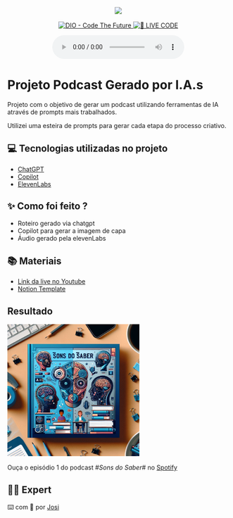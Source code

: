 <p align="center">
<img 
    src="./assets/cover.png"
    width="300"
/>
</p>

<p align="center">
<a href="https://dio.me/">
    <img 
        src="https://img.shields.io/badge/DIO-Code_The_Future-28DA77?logo=youtube" 
        alt="DIO - Code The Future">
</a>
<a href="https://dio.me/">
<img 
    src="https://img.shields.io/badge/🔴_LIVE_CODE-FF5E72" 
    alt="🔴 LIVE CODE">
</a>
</p>

<p align="center">
    
</p>

<div align="center">
    <audio src="output/podcast_editado.MP3" controls title="Podcast editado"></audio>
</div>

# Projeto Podcast Gerado por I.A.s



Projeto com o objetivo de gerar um podcast utilizando ferramentas de IA através de prompts mais trabalhados.

Utilizei uma esteira de prompts para gerar cada etapa do processo criativo.

## 💻 Tecnologias utilizadas no projeto

- [ChatGPT](https://chat.openai.com/) 
- [Copilot](https://copilot.cloud.microsoft/)
- [ElevenLabs](https://beta.elevenlabs.io/)

## ✨ Como foi feito ?

- Roteiro gerado via chatgpt
- Copilot para gerar a imagem de capa
- Áudio gerado pela elevenLabs

## 📚 Materiais

- [Link da live no Youtube](https://www.youtube.com)
- [Notion Template](https://helpful-jump-17b.notion.site/PAS-Podcast-AI-Studio-210489e15d7a4a73b743bb159e45d06f?pvs=4)

## Resultado
<p>
<img 
    src="./image for podcast.jpeg"
    width="300"
/>
</p>

Ouça o episódio 1 do podcast #*Sons do Saber*# no [Spotify](https://open.spotify.com/episode/4ukBE1GsmdWNBFdoHCMHo3?si=EmZslX5CSNSCe9eI8H6a1w)

## 👨‍💻 Expert


⌨️ com 💜 por [Josi](https://github.com/Josi-coder)
